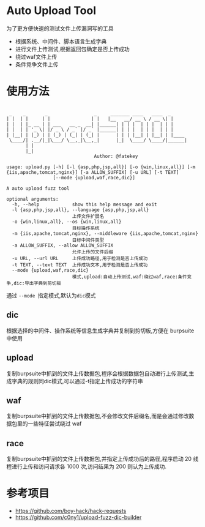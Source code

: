 # Auto Upload Tool
为了更方便快速的测试文件上传漏洞写的工具
+ 根据系统、中间件、脚本语言生成字典
+ 进行文件上传测试,根据返回包确定是否上传成功
+ 绕过waf文件上传
+ 条件竞争文件上传
# 使用方法
```

 _    _       _                 _     _______ ____   ____  _      
| |  | |     | |               | |   |__   __/ __ \ / __ \| |     
| |  | |_ __ | | ___   __ _  __| |______| | | |  | | |  | | |     
| |  | | '_ \| |/ _ \ / _` |/ _` |______| | | |  | | |  | | |     
| |__| | |_) | | (_) | (_| | (_| |      | | | |__| | |__| | |____ 
 \____/| .__/|_|\___/ \__,_|\__,_|      |_|  \____/ \____/|______|
       | |                                                        
       |_|  
                                Author: @fatekey                                              
    
usage: upload.py [-h] [-l {asp,php,jsp,all}] [-o {win,linux,all}] [-m {iis,apache,tomcat,nginx}] [-a ALLOW_SUFFIX] [-u URL] [-t TEXT]
                 [--mode {upload,waf,race,dic}]

A auto upload fuzz tool

optional arguments:
  -h, --help            show this help message and exit
  -l {asp,php,jsp,all}, --language {asp,php,jsp,all}
                        上传文件扩展名
  -o {win,linux,all}, --os {win,linux,all}
                        目标操作系统
  -m {iis,apache,tomcat,nginx}, --middleware {iis,apache,tomcat,nginx}
                        目标中间件类型
  -a ALLOW_SUFFIX, --allow ALLOW_SUFFIX
                        允许上传的文件后缀
  -u URL, --url URL     上传成功路径,用于检测是否上传成功
  -t TEXT, --text TEXT  上传成功文本,用于检测是否上传成功
  --mode {upload,waf,race,dic}
                        模式,upload:自动上传测试,waf:绕过waf,race:条件竞争,dic:导出字典到剪切板
```
通过 `--mode `指定模式,默认为`dic`模式
## dic
根据选择的中间件、操作系统等信息生成字典并复制到剪切板,方便在 burpsuite 中使用
## upload
复制burpsuite中抓到的文件上传数据包,程序会根据数据包自动进行上传测试,生成字典的规则同dic模式,可以通过-t指定上传成功的字符串
## waf
复制burpsuite中抓到的文件上传数据包,不会修改文件后缀名,而是会通过修改数据包里的一些特征尝试绕过 waf
## race
复制burpsuite中抓到的文件上传数据包,并指定上传成功后的路径,程序启动 20 线程进行上传和访问请求各 1000 次,访问结果为 200 则认为上传成功.
# 参考项目
+ https://github.com/boy-hack/hack-requests
+ https://github.com/c0ny1/upload-fuzz-dic-builder